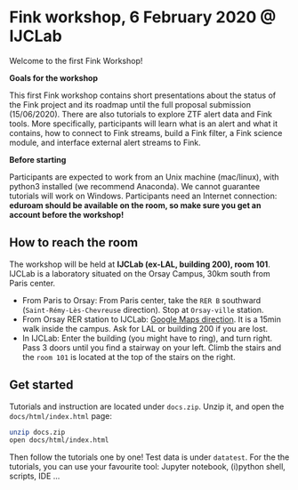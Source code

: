 # Fink workshop, 6 February 2020 @ IJCLab

Welcome to the first Fink Workshop!

**Goals for the workshop**

This first Fink workshop contains short presentations about the status of the Fink project and its roadmap until the full proposal submission (15/06/2020). There are also tutorials to explore ZTF alert data and Fink tools. More specifically, participants will learn what is an alert and what it contains, how to connect to Fink streams, build a Fink filter, a Fink science module, and interface external alert streams to Fink.

**Before starting**

Participants are expected to work from an Unix machine (mac/linux), with python3 installed (we recommend Anaconda). We cannot guarantee tutorials will work on Windows. Participants need an Internet connection: **eduroam should be available on the room, so make sure you get an account before the workshop!**

## How to reach the room

The workshop will be held at **IJCLab (ex-LAL, building 200), room 101**. IJCLab is a laboratory situated on the Orsay Campus, 30km south from Paris center.

- From Paris to Orsay: From Paris center, take the `RER B` southward (`Saint-Rémy-Lès-Chevreuse` direction). Stop at `Orsay-ville` station.
- From Orsay RER station to IJCLab: [Google Maps direction](https://goo.gl/maps/BpdAiKeU9gpzGJkx9). It is a 15min walk inside the campus. Ask for LAL or building 200 if you are lost.
- In IJCLab: Enter the building (you might have to ring), and turn right. Pass 3 doors until you find a stairway on your left. Climb the stairs and the `room 101` is located at the top of the stairs on the right.

## Get started

Tutorials and instruction are located under `docs.zip`. Unzip it, and open the `docs/html/index.html` page:

```bash
unzip docs.zip
open docs/html/index.html
```

Then follow the tutorials one by one! Test data is under `datatest`. For the the tutorials, you can use your favourite tool: Jupyter notebook, (i)python shell, scripts, IDE ...
